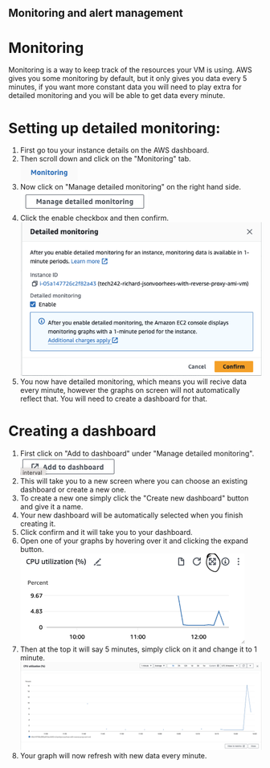 ## Monitoring and alert management

# Monitoring
Monitoring is a way to keep track of the resources your VM is using. AWS gives you some monitoring by default, but it only gives you data every 5 minutes, if you want more constant data you will need to play extra for detailed monitoring and you will be able to get data every minute.

# Setting up detailed monitoring:
1) First go tou your instance details on the AWS dashboard.
2) Then scroll down and click on the "Monitoring" tab.<br>
   ![Monitoring tab](../../../readme-images/monitoring-tab.png)<br>
3) Now click on "Manage detailed monitoring" on the right hand side.<br>
   ![Manage detailed monitoring](../../../readme-images/manage-detailed-monitoring-button.png)<br>
4) Click the enable checkbox and then confirm.<br>
   ![Detailed monitoring setup](../../../readme-images/detailed-monitoring-setup.png)<br>
5) You now have detailed monitoring, which means you will recive data every minute, however the graphs on screen will not automatically reflect that. You will need to create a dashboard for that.

# Creating a dashboard
1) First click on "Add to dashboard" under "Manage detailed monitoring".<br>
   ![Add to dashboard button](../../../readme-images/add-to-dashboard-button.png)<br>
2) This will take you to a new screen where you can choose an existing dashboard or create a new one.
3) To create a new one simply click the "Create new dashboard" button and give it a name.
4) Your new dashboard will be automatically selected when you finish creating it.
5) Click confirm and it will take you to your dashboard.
6) Open one of your graphs by hovering over it and clicking the expand button.<br>
   ![Expand button](../../../readme-images/expand-button.png)<br>
7) Then at the top it will say 5 minutes, simply click on it and change it to 1 minute.<br>
   ![Cpu utilization graph](../../../readme-images/cpu-utilization-graph.png)<br>
8) Your graph will now refresh with new data every minute.